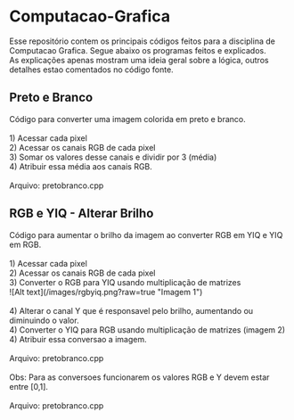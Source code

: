 # Computacao-Grafica

Esse repositório contem os principais códigos feitos para a disciplina de Computacao Grafica. Segue abaixo os programas feitos e explicados.
<br /> As explicações apenas mostram uma ideia geral sobre a lógica, outros detalhes estao comentados no código fonte.

<h2> Preto e Branco </h2>
Código para converter uma imagem colorida em preto e branco.
<br />
<br />1) Acessar cada pixel
<br />2) Acessar os canais RGB de cada pixel
<br />3) Somar os valores desse canais e dividir por 3 (média)
<br />4) Atribuir essa média aos canais RGB.
<br />
<br />Arquivo: pretobranco.cpp

<h2> RGB e YIQ - Alterar Brilho</h2>
Código para aumentar o brilho da imagem ao converter RGB em YIQ e YIQ em RGB.
<br />
<br />1) Acessar cada pixel
<br />2) Acessar os canais RGB de cada pixel
<br />3) Converter o RGB para YIQ usando multiplicação de matrizes <br /> ![Alt text](/images/rgbyiq.png?raw=true "Imagem 1") <br />
<br />4) Alterar o canal Y que é responsavel pelo brilho, aumentando ou diminuindo o valor.
<br />4) Converter o YIQ para RGB usando multiplicação de matrizes (imagem 2)
<br />4) Atribuir essa conversao a imagem.
<br />
<br />Arquivo: pretobranco.cpp

<br />
<br />Obs: Para as conversoes funcionarem os valores RGB e Y devem estar entre [0,1].








<br />
<br />Arquivo: pretobranco.cpp
